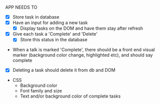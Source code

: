 APP NEEDS TO
- [x] Store task in database
- [x] Have an input for adding a new task
    - [x] Display tasks on the DOM and have them stay after refresh
- [x] Give each task a 'Complete' and 'Delete'
    - [x] Store this status in the database
- When a talk is marked 'Complete', there should be a front end 
    visual marker (background color change, highlighted etc), and 
    should say complete
- [x] Deleting a task should delete it from db and DOM
- CSS
    - Background color
    - Font family and size
    - Text and/or background color of complete tasks